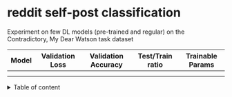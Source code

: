 # reddit self-post classification

Experiment on few DL models (pre-trained and regular) on the Contradictory, My Dear Watson task dataset

| Model | Validation Loss | Validation Accuracy | Test/Train ratio | Trainable Params |
| --- | --- | --- | --- | --- |
|  |  |  |  |  |
|  |  |  |  |  |


<details>
<summary>Table of content</summary>

+ Imports and TPU setting
+ Load the data
+ Preprocess
+ Modelling
    + Build model inputs
    + Build model
    + Training
    + Load model
</details>